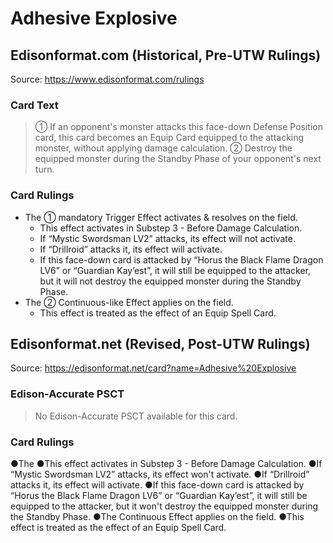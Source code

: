 # Adhesive Explosive

## Edisonformat.com (Historical, Pre-UTW Rulings)

Source: https://www.edisonformat.com/rulings

### Card Text

> ① If an opponent's monster attacks this face-down Defense Position card, this card becomes an Equip Card equipped to the attacking monster, without applying damage calculation. ② Destroy the equipped monster during the Standby Phase of your opponent's next turn.

### Card Rulings

*   The ① mandatory Trigger Effect activates & resolves on the field.
    *   This effect activates in Substep 3 - Before Damage Calculation.
    *   If “Mystic Swordsman LV2” attacks, its effect will not activate.
    *   If “Drillroid” attacks it, its effect will activate.
    *   If this face-down card is attacked by “Horus the Black Flame Dragon LV6” or “Guardian Kay’est”, it will still be equipped to the attacker, but it will not destroy the equipped monster during the Standby Phase.
*   The ② Continuous-like Effect applies on the field.
    *   This effect is treated as the effect of an Equip Spell Card.

## Edisonformat.net (Revised, Post-UTW Rulings)

Source: https://edisonformat.net/card?name=Adhesive%20Explosive

### Edison-Accurate PSCT

> No Edison-Accurate PSCT available for this card.

### Card Rulings

●The ●This effect activates in Substep 3 - Before Damage Calculation.
●If “Mystic Swordsman LV2” attacks, its effect won't activate.
●If “Drillroid” attacks it, its effect will activate.
●If this face-down card is attacked by “Horus the Black Flame Dragon LV6” or “Guardian Kay’est”, it will still be equipped to the attacker, but it won't destroy the equipped monster during the Standby Phase.
●The Continuous Effect applies on the field.
●This effect is treated as the effect of an Equip Spell Card.
            